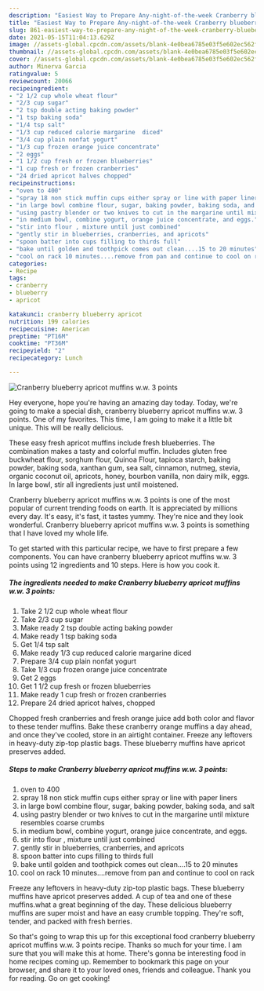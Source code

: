 ```yaml
---
description: "Easiest Way to Prepare Any-night-of-the-week Cranberry blueberry apricot muffins    w.w.   3 points"
title: "Easiest Way to Prepare Any-night-of-the-week Cranberry blueberry apricot muffins    w.w.   3 points"
slug: 861-easiest-way-to-prepare-any-night-of-the-week-cranberry-blueberry-apricot-muffins-ww-3-points
date: 2021-05-15T11:04:13.629Z
image: //assets-global.cpcdn.com/assets/blank-4e0bea6785e03f5e602ec562f230caae08da540cada707380b4fe1bbebba43da.png
thumbnail: //assets-global.cpcdn.com/assets/blank-4e0bea6785e03f5e602ec562f230caae08da540cada707380b4fe1bbebba43da.png
cover: //assets-global.cpcdn.com/assets/blank-4e0bea6785e03f5e602ec562f230caae08da540cada707380b4fe1bbebba43da.png
author: Minerva Garcia
ratingvalue: 5
reviewcount: 20066
recipeingredient:
- "2 1/2 cup whole wheat flour"
- "2/3 cup sugar"
- "2 tsp double acting baking powder"
- "1 tsp baking soda"
- "1/4 tsp salt"
- "1/3 cup reduced calorie margarine  diced"
- "3/4 cup plain nonfat yogurt"
- "1/3 cup frozen orange juice concentrate"
- "2 eggs"
- "1 1/2 cup fresh or frozen blueberries"
- "1 cup fresh or frozen cranberries"
- "24 dried apricot halves chopped"
recipeinstructions:
- "oven to 400"
- "spray 18 non stick muffin cups either spray or line with paper liners"
- "in large bowl combine flour, sugar, baking powder, baking soda, and salt"
- "using pastry blender or two knives to cut in the margarine until mixture resembles coarse crumbs"
- "in medium bowl, combine yogurt, orange juice concentrate, and eggs."
- "stir into flour , mixture until just combined"
- "gently stir in blueberries, cranberries, and apricots"
- "spoon batter into cups filling to thirds full"
- "bake until golden and toothpick comes out clean....15 to 20 minutes"
- "cool on rack 10 minutes....remove from pan and continue to cool on rack"
categories:
- Recipe
tags:
- cranberry
- blueberry
- apricot

katakunci: cranberry blueberry apricot 
nutrition: 199 calories
recipecuisine: American
preptime: "PT16M"
cooktime: "PT36M"
recipeyield: "2"
recipecategory: Lunch

---
```



![Cranberry blueberry apricot muffins    w.w.   3 points](//assets-global.cpcdn.com/assets/blank-4e0bea6785e03f5e602ec562f230caae08da540cada707380b4fe1bbebba43da.png)

Hey everyone, hope you're having an amazing day today. Today, we're going to make a special dish, cranberry blueberry apricot muffins    w.w.   3 points. One of my favorites. This time, I am going to make it a little bit unique. This will be really delicious.

These easy fresh apricot muffins include fresh blueberries. The combination makes a tasty and colorful muffin. Includes gluten free buckwheat flour, sorghum flour, Quinoa Flour, tapioca starch, baking powder, baking soda, xanthan gum, sea salt, cinnamon, nutmeg, stevia, organic coconut oil, apricots, honey, bourbon vanilla, non dairy milk, eggs. In large bowl, stir all ingredients just until moistened.

Cranberry blueberry apricot muffins    w.w.   3 points is one of the most popular of current trending foods on earth. It is appreciated by millions every day. It's easy, it's fast, it tastes yummy. They're nice and they look wonderful. Cranberry blueberry apricot muffins    w.w.   3 points is something that I have loved my whole life.


To get started with this particular recipe, we have to first prepare a few components. You can have cranberry blueberry apricot muffins    w.w.   3 points using 12 ingredients and 10 steps. Here is how you cook it.

<!--inarticleads1-->

##### The ingredients needed to make Cranberry blueberry apricot muffins    w.w.   3 points:

1. Take 2 1/2 cup whole wheat flour
1. Take 2/3 cup sugar
1. Make ready 2 tsp double acting baking powder
1. Make ready 1 tsp baking soda
1. Get 1/4 tsp salt
1. Make ready 1/3 cup reduced calorie margarine  diced
1. Prepare 3/4 cup plain nonfat yogurt
1. Take 1/3 cup frozen orange juice concentrate
1. Get 2 eggs
1. Get 1 1/2 cup fresh or frozen blueberries
1. Make ready 1 cup fresh or frozen cranberries
1. Prepare 24 dried apricot halves, chopped


Chopped fresh cranberries and fresh orange juice add both color and flavor to these tender muffins. Bake these cranberry orange muffins a day ahead, and once they&#39;ve cooled, store in an airtight container. Freeze any leftovers in heavy-duty zip-top plastic bags. These blueberry muffins have apricot preserves added. 

<!--inarticleads2-->

##### Steps to make Cranberry blueberry apricot muffins    w.w.   3 points:

1. oven to 400
1. spray 18 non stick muffin cups either spray or line with paper liners
1. in large bowl combine flour, sugar, baking powder, baking soda, and salt
1. using pastry blender or two knives to cut in the margarine until mixture resembles coarse crumbs
1. in medium bowl, combine yogurt, orange juice concentrate, and eggs.
1. stir into flour , mixture until just combined
1. gently stir in blueberries, cranberries, and apricots
1. spoon batter into cups filling to thirds full
1. bake until golden and toothpick comes out clean....15 to 20 minutes
1. cool on rack 10 minutes....remove from pan and continue to cool on rack


Freeze any leftovers in heavy-duty zip-top plastic bags. These blueberry muffins have apricot preserves added. A cup of tea and one of these muffins.what a great beginning of the day. These delicious blueberry muffins are super moist and have an easy crumble topping. They&#39;re soft, tender, and packed with fresh berries. 

So that's going to wrap this up for this exceptional food cranberry blueberry apricot muffins    w.w.   3 points recipe. Thanks so much for your time. I am sure that you will make this at home. There's gonna be interesting food in home recipes coming up. Remember to bookmark this page on your browser, and share it to your loved ones, friends and colleague. Thank you for reading. Go on get cooking!

